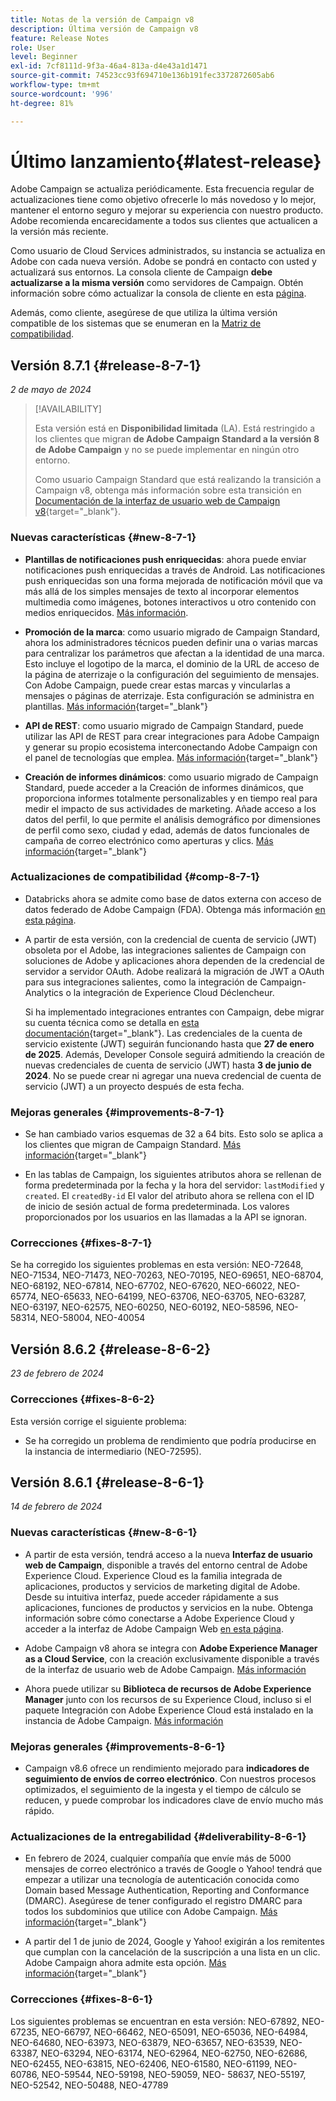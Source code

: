 ```yaml
---
title: Notas de la versión de Campaign v8
description: Última versión de Campaign v8
feature: Release Notes
role: User
level: Beginner
exl-id: 7cf8111d-9f3a-46a4-813a-d4e43a1d1471
source-git-commit: 74523cc93f694710e136b191fec3372872605ab6
workflow-type: tm+mt
source-wordcount: '996'
ht-degree: 81%

---
```


# Último lanzamiento{#latest-release}

Adobe Campaign se actualiza periódicamente. Esta frecuencia regular de actualizaciones tiene como objetivo ofrecerle lo más novedoso y lo mejor, mantener el entorno seguro y mejorar su experiencia con nuestro producto. Adobe recomienda encarecidamente a todos sus clientes que actualicen a la versión más reciente. 

Como usuario de Cloud Services administrados, su instancia se actualiza en Adobe con cada nueva versión. Adobe se pondrá en contacto con usted y actualizará sus entornos. La consola cliente de Campaign **debe actualizarse a la misma versión** como servidores de Campaign. Obtén información sobre cómo actualizar la consola de cliente en esta [página](../start/connect.md#upgrade-ac-console).

Además, como cliente, asegúrese de que utiliza la última versión compatible de los sistemas que se enumeran en la [Matriz de compatibilidad](compatibility-matrix.md).

## Versión 8.7.1 {#release-8-7-1}

_2 de mayo de 2024_

>[!AVAILABILITY]
>
>Esta versión está en **Disponibilidad limitada** (LA). Está restringido a los clientes que migran **de Adobe Campaign Standard a la versión 8 de Adobe Campaign** y no se puede implementar en ningún otro entorno.
>
>Como usuario Campaign Standard que está realizando la transición a Campaign v8, obtenga más información sobre esta transición en [Documentación de la interfaz de usuario web de Campaign v8](https://experienceleague.adobe.com/es/docs/campaign-web/v8/release-notes/acs-migration){target="_blank"}.

### Nuevas características {#new-8-7-1}

* **Plantillas de notificaciones push enriquecidas**: ahora puede enviar notificaciones push enriquecidas a través de Android. Las notificaciones push enriquecidas son una forma mejorada de notificación móvil que va más allá de los simples mensajes de texto al incorporar elementos multimedia como imágenes, botones interactivos u otro contenido con medios enriquecidos. [Más información](../send/rich-push.md).

* **Promoción de la marca**: como usuario migrado de Campaign Standard, ahora los administradores técnicos pueden definir una o varias marcas para centralizar los parámetros que afectan a la identidad de una marca. Esto incluye el logotipo de la marca, el dominio de la URL de acceso de la página de aterrizaje o la configuración del seguimiento de mensajes. Con Adobe Campaign, puede crear estas marcas y vincularlas a mensajes o páginas de aterrizaje. Esta configuración se administra en plantillas. [Más información](https://experienceleague.adobe.com/docs/experience-cloud/campaign/branding/branding-gs.html?lang=es){target="_blank"}

* **API de REST**: como usuario migrado de Campaign Standard, puede utilizar las API de REST para crear integraciones para Adobe Campaign y generar su propio ecosistema interconectando Adobe Campaign con el panel de tecnologías que emplea. [Más información](https://experienceleague.adobe.com/docs/experience-cloud/campaign/apis/get-started-apis.html?lang=es){target="_blank"}

* **Creación de informes dinámicos**: como usuario migrado de Campaign Standard, puede acceder a la Creación de informes dinámicos, que proporciona informes totalmente personalizables y en tiempo real para medir el impacto de sus actividades de marketing. Añade acceso a los datos del perfil, lo que permite el análisis demográfico por dimensiones de perfil como sexo, ciudad y edad, además de datos funcionales de campaña de correo electrónico como aperturas y clics. [Más información](https://experienceleague.adobe.com/docs/experience-cloud/campaign/reporting/get-started-reporting.html?lang=es){target="_blank"}

<!--
* **New Enhanced security add-on**: To make your network connection more secure and provide improved security for your resources, Adobe Campaign offers a new Enhanced security add-on, which includes two features: Secure CMK integration and Secure VPN tunneling.
-->

### Actualizaciones de compatibilidad {#comp-8-7-1}

* Databricks ahora se admite como base de datos externa con acceso de datos federado de Adobe Campaign (FDA). Obtenga más información [en esta página](compatibility-matrix.md#FederatedDataAccessFDA).

* A partir de esta versión, con la credencial de cuenta de servicio (JWT) obsoleta por el Adobe, las integraciones salientes de Campaign con soluciones de Adobe y aplicaciones ahora dependen de la credencial de servidor a servidor OAuth. Adobe realizará la migración de JWT a OAuth para sus integraciones salientes, como la integración de Campaign-Analytics o la integración de Experience Cloud Déclencheur.

  Si ha implementado integraciones entrantes con Campaign, debe migrar su cuenta técnica como se detalla en [esta documentación](https://developer.adobe.com/developer-console/docs/guides/authentication/ServerToServerAuthentication/migration/){target="_blank"}. Las credenciales de la cuenta de servicio existente (JWT) seguirán funcionando hasta que **27 de enero de 2025**. Además, Developer Console seguirá admitiendo la creación de nuevas credenciales de cuenta de servicio (JWT) hasta **3 de junio de 2024**. No se puede crear ni agregar una nueva credencial de cuenta de servicio (JWT) a un proyecto después de esta fecha.


### Mejoras generales {#improvements-8-7-1}

* Se han cambiado varios esquemas de 32 a 64 bits. Esto solo se aplica a los clientes que migran de Campaign Standard. [Más información](https://experienceleague.adobe.com/docs/experience-cloud/campaign/technotes/64-bit-tables.html?lang=es){target="_blank"}

* En las tablas de Campaign, los siguientes atributos ahora se rellenan de forma predeterminada por la fecha y la hora del servidor: `lastModified` y `created`. El `createdBy-id` El valor del atributo ahora se rellena con el ID de inicio de sesión actual de forma predeterminada. Los valores proporcionados por los usuarios en las llamadas a la API se ignoran. <!--This configuration can be changed in the Campaign server configuration file. As a Managed Cloud Services customer, you must reach out to Adobe to change this default configuration.-->

### Correcciones {#fixes-8-7-1}

Se ha corregido los siguientes problemas en esta versión: 
NEO-72648, NEO-71534, NEO-71473, NEO-70263, NEO-70195, NEO-69651, NEO-68704, NEO-68192, NEO-67814, NEO-67702, NEO-67620, NEO-66022, NEO-65774, NEO-65633, NEO-64199, NEO-63706, NEO-63705, NEO-63287, NEO-63197, NEO-62575, NEO-60250, NEO-60192, NEO-58596, NEO-58314, NEO-58004, NEO-40054

## Versión 8.6.2 {#release-8-6-2}

_23 de febrero de 2024_

### Correcciones {#fixes-8-6-2}

Esta versión corrige el siguiente problema:

* Se ha corregido un problema de rendimiento que podría producirse en la instancia de intermediario (NEO-72595).

## Versión 8.6.1 {#release-8-6-1}

_14 de febrero de 2024_

### Nuevas características {#new-8-6-1}

* A partir de esta versión, tendrá acceso a la nueva **Interfaz de usuario web de Campaign**, disponible a través del entorno central de Adobe Experience Cloud. Experience Cloud es la familia integrada de aplicaciones, productos y servicios de marketing digital de Adobe. Desde su intuitiva interfaz, puede acceder rápidamente a sus aplicaciones, funciones de productos y servicios en la nube. Obtenga información sobre cómo conectarse a Adobe Experience Cloud y acceder a la interfaz de Adobe Campaign Web [en esta página](campaign-ui.md#ac-web-ui).


* Adobe Campaign v8 ahora se integra con **Adobe Experience Manager as a Cloud Service**, con la creación exclusivamente disponible a través de la interfaz de usuario web de Adobe Campaign. [Más información](../connect/ac-aem.md)

* Ahora puede utilizar su **Biblioteca de recursos de Adobe Experience Manager** junto con los recursos de su Experience Cloud, incluso si el paquete Integración con Adobe Experience Cloud está instalado en la instancia de Adobe Campaign. [Más información](../connect/ac-aem.md#assets-library)

### Mejoras generales {#improvements-8-6-1}

* Campaign v8.6 ofrece un rendimiento mejorado para **indicadores de seguimiento de envíos de correo electrónico**. Con nuestros procesos optimizados, el seguimiento de la ingesta y el tiempo de cálculo se reducen, y puede comprobar los indicadores clave de envío mucho más rápido.


### Actualizaciones de la entregabilidad {#deliverability-8-6-1}

* En febrero de 2024, cualquier compañía que envíe más de 5000 mensajes de correo electrónico a través de Google o Yahoo! tendrá que empezar a utilizar una tecnología de autenticación conocida como Domain based Message Authentication, Reporting and Conformance (DMARC). Asegúrese de tener configurado el registro DMARC para todos los subdominios que utilice con Adobe Campaign. [Más información](https://experienceleague.adobe.com/docs/deliverability-learn/deliverability-best-practice-guide/additional-resources/technotes/implement-dmarc.html?lang=es){target="_blank"}

* A partir del 1 de junio de 2024, Google y Yahoo! exigirán a los remitentes que cumplan con la cancelación de la suscripción a una lista en un clic. Adobe Campaign ahora admite esta opción. [Más información](https://experienceleague.adobe.com/docs/deliverability-learn/deliverability-best-practice-guide/additional-resources/campaign/acc-technical-recommendations.html?lang=es#one-click-list-unsubscribe){target="_blank"}


### Correcciones {#fixes-8-6-1}

Los siguientes problemas se encuentran en esta versión: 
NEO-67892, NEO-67235, NEO-66797, NEO-66462, NEO-65091, NEO-65036, NEO-64984, NEO-64680, NEO-63973, NEO-63879, NEO-63657, NEO-63539, NEO-63387, NEO-63294, NEO-63174, NEO-62964, NEO-62750, NEO-62686, NEO-62455, NEO-63815, NEO-62406, NEO-61580, NEO-61199, NEO-60786, NEO-59544, NEO-59198, NEO-59059, NEO- 58637, NEO-55197, NEO-52542, NEO-50488, NEO-47789